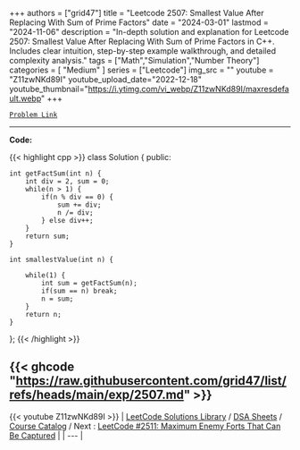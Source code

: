 
+++
authors = ["grid47"]
title = "Leetcode 2507: Smallest Value After Replacing With Sum of Prime Factors"
date = "2024-03-01"
lastmod = "2024-11-06"
description = "In-depth solution and explanation for Leetcode 2507: Smallest Value After Replacing With Sum of Prime Factors in C++. Includes clear intuition, step-by-step example walkthrough, and detailed complexity analysis."
tags = ["Math","Simulation","Number Theory"]
categories = [
    "Medium"
]
series = ["Leetcode"]
img_src = ""
youtube = "Z11zwNKd89I"
youtube_upload_date="2022-12-18"
youtube_thumbnail="https://i.ytimg.com/vi_webp/Z11zwNKd89I/maxresdefault.webp"
+++



[`Problem Link`](https://leetcode.com/problems/smallest-value-after-replacing-with-sum-of-prime-factors/description/)

---
**Code:**

{{< highlight cpp >}}
class Solution {
public:
    
    int getFactSum(int n) {
        int div = 2, sum = 0;
        while(n > 1) {
            if(n % div == 0) {
                sum += div;
                n /= div;
            } else div++;
        }
        return sum;
    }
    
    int smallestValue(int n) {
        
        while(1) {
            int sum = getFactSum(n);
            if(sum == n) break;
            n = sum;
        }
        return n;
    }
};
{{< /highlight >}}

{{< ghcode "https://raw.githubusercontent.com/grid47/list/refs/heads/main/exp/2507.md" >}}
---
{{< youtube Z11zwNKd89I >}}
| [LeetCode Solutions Library](https://grid47.xyz/leetcode/) / [DSA Sheets](https://grid47.xyz/sheets/) / [Course Catalog](https://grid47.xyz/courses/) / Next : [LeetCode #2511: Maximum Enemy Forts That Can Be Captured](https://grid47.xyz/leetcode/solution-2511-maximum-enemy-forts-that-can-be-captured/) |
| --- |
